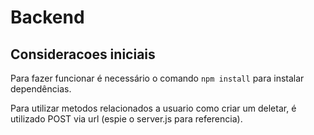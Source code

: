 # Backend

## Consideracoes iniciais

Para fazer funcionar é necessário o comando `npm install` para instalar dependências.

Para utilizar metodos relacionados a usuario como criar um deletar, é utilizado POST via url (espie o server.js para referencia).

